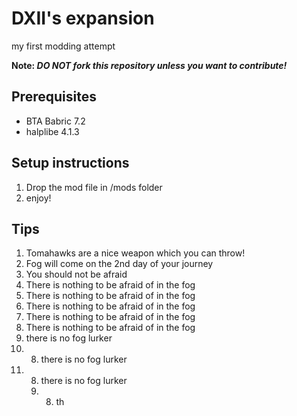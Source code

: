 # DXII's expansion

my first modding attempt

**Note: *DO NOT fork this repository unless you want to contribute!***

## Prerequisites
- BTA Babric 7.2
- halplibe 4.1.3

## Setup instructions
   
1. Drop the mod file in /mods folder
2. enjoy!

## Tips

1. Tomahawks are a nice weapon which you can throw!
2. Fog will come on the 2nd day of your journey
3. You should not be afraid
4. There is nothing to be afraid of in the fog
5. There is nothing to be afraid of in the fog
6. There is nothing to be afraid of in the fog
7. There is nothing to be afraid of in the fog
8. There is nothing to be afraid of in the fog
9. there is no fog lurker
10. 8. there is no fog lurker
   9. 8. there is no fog lurker
      9. 8. th

